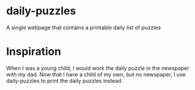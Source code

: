 # daily-puzzles
A single webpage that contains a printable daily list of puzzles

# Inspiration
When I was a young child, I would work the daily puzzle in the newspaper with my dad.
Now that I have a child of my own, but no newspaper, I use daily-puzzles to print the daily puzzles instead.
